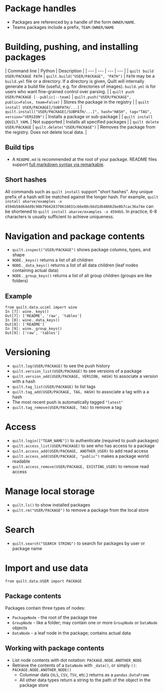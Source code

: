 # Package handles
* Packages are referenced by a handle of the form `OWNER/NAME`.
* Teams packages include a prefix, `TEAM:OWNER/NAME`

# Building, pushing, and installing packages
| Command line | Python | Description |
| --- | --- | --- | --- |
| `quilt build USER/PACKAGE PATH` | `quilt.build("USER/PACKAGE", "PATH")` | `PATH` may be a `build.yml` file or a directory. If a directory is given, Quilt will internally generate a build file (useful, e.g. for directories of images). `build.yml` is for users who want fine-grained control over parsing. |
| `quilt push USER/PACKAGE [--public|--team]` | `quilt.push("USER/PACKAGE", public=False, team=False)` | Stores the package in the registry |
| `quilt install USER/PACKAGE[/SUBPATH/...]` | `quilt.install("USER/PACKAGE[/SUBPATH/...]", hash="HASH", tag="TAG", version="VERSION")` | Installs a package or sub-package |
| `quilt install @QUILT_YAML` | Not supported | Installs all specified packages |
| `quilt delete USER/PACKAGE` | `quilt.delete("USER/PACKAGE")` | Removes the package from the registry. Does not delete local data. |

## Build tips
* A `README.md` is recommended at the root of your package. README files support [full markdown syntax via remarkable](https://jonschlinkert.github.io/remarkable/demo/).

## Short hashes
All commands such as `quilt install` support "short hashes". Any unique prefix of a hash will be matched against the longer hash.  For example, `quilt install akarve/examples -x 4594b58d64dd9c98b79b628370618031c66e80cbbd1db48662be0b7cac36a74e` can be shortened to `quilt install akarve/examples -x 4594b5`. In practice, 6-8 characters is usually sufficient to achieve uniqueness.


# Navigation and package contents
* `quilt.inspect("USER/PACKAGE")` shows package columns, types, and shape
* `NODE._keys()` returns a list of all children
* `NODE._data_keys()` returns a list of all data children (leaf nodes containing actual data)
* `NODE._group_keys()` returns a list of all group children (groups are like folders)

## Example
```
from quilt.data.uciml import wine
In [7]: wine._keys()
Out[7]: ['README', 'raw', 'tables']
In [8]: wine._data_keys()
Out[8]: ['README']
In [9]: wine._group_keys()
Out[9]: ['raw', 'tables']
```

# Versioning
* `quilt.log(USER/PACKAGE)` to see the push history
* `quilt.version_list(USER/PACKAGE)` to see versions of a package
* `quilt.version_add(USER/PACKAGE, VERSION, HASH)` to associate a version with a hash
* `quilt.tag_list(USER/PACKAGE)` to list tags
* `quilt.tag_add(USER/PACKAGE, TAG, HASH)` to associate a tag with a a hash
* The most recent push is automatically tagged `"latest"`
* `quilt.tag_remove(USER/PACKAGE, TAG)` to remove a tag

# Access
* `quilt.login(["TEAM_NAME"])` to authenticate (required to push packages)
* `quilt.access_list(USER/PACKAGE)` to see who has access to a package
* `quilt.access_add(USER/PACKAGE, ANOTHER_USER)` to add read access
* `quilt.access_add(USER/PACKAGE, "public")` makes a package world readable
* `quilt.access_remove(USER/PACKAGE, EXISTING_USER)` to remove read access

# Manage local storage
* `quilt.ls()` to show installed packages
* `quilt.rm("USER/PACKAGE")` to remove a package from the local store

# Search
* `quilt.search("SEARCH STRING")` to search for packages by user or package name

# Import and use data
`from quilt.data.USER import PACKAGE`

## Package contents
Packages contain three types of nodes:
* `PackageNode` - the root of the package tree
* `GroupNode` - like a folder; may contain one or more `GroupNode` or `DataNode` objects
* `DataNode` - a leaf node in the package; contains actual data

## Working with package contents
* List node contents with dot notation: `PACKAGE.NODE.ANOTHER_NODE`
* Retrieve the contents of a `DataNode` with `_data()`, or simply `()`: `PACKAGE.NODE.ANOTHER_NODE()`
  * Columnar data (`XLS`, `CSV`, `TSV`, etc.) returns as a `pandas.DataFrame`
  * All other data types return a string to the path of the object in the package store
